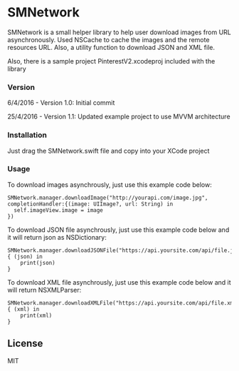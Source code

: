 # SMNetwork

SMNetwork is a small helper library to help user download images from URL asynchronously. Used NSCache to cache the images and the remote resources URL. Also, a utility function to download JSON and XML file.

Also, there is a sample project PinterestV2.xcodeproj included with the library

### Version
6/4/2016 - Version 1.0: Initial commit

25/4/2016 - Version 1.1: Updated example project to use MVVM architecture

### Installation

Just drag the SMNetwork.swift file and copy into your XCode project

### Usage

To download images asynchrously, just use this example code below: 

```
SMNetwork.manager.downloadImage("http://yourapi.com/image.jpg", completionHandler:{(image: UIImage?, url: String) in
  self.imageView.image = image
})
```
To download JSON file asynchrously, just use this example code below and it will return json as NSDictionary: 

```
SMNetwork.manager.downloadJSONFile("https://api.yoursite.com/api/file.json") { (json) in
    print(json)
}
```

To download XML file asynchrously, just use this example code below and it will return NSXMLParser: 

```
SMNetwork.manager.downloadXMLFile("https://api.yoursite.com/api/file.xml") { (xml) in
    print(xml)
}
```

License
----

MIT
